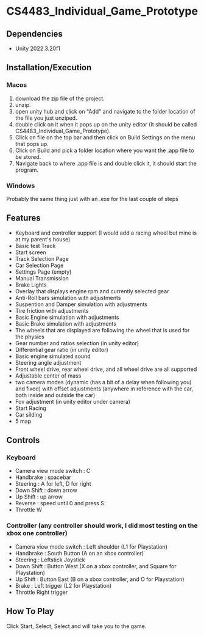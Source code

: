 # CS4483_Individual_Game_Prototype

## Dependencies
- Unity 2022.3.20f1

## Installation/Execution
### Macos
1. download the zip file of the project.
2. unzip.
3. open unity hub and click on "Add" and navigate to the folder location of the file you just unziped.
4. double click on it when it pops up on the unity editor (It should be called CS4483_Individual_Game_Prototype).
5. Click on file on the top bar and then click on Build Settings on the menu that pops up.
6. Click on Build and pick a folder location where you want the .app file to be stored.
7. Navigate back to where .app file is and double click it, it should start the program.

### Windows
Probably the same thing just with an .exe for the last couple of steps

## Features
- Keyboard and controller support (I would add a racing wheel but mine is at my parent's house)
- Basic test Track
- Start screen
- Track Selection Page
- Car Selection Page
- Settings Page (empty)
- Manual Transmission 
- Brake Lights
- Overlay that displays engine rpm and currently selected gear
- Anti-Roll bars simulation with adjustments
- Suspention and Damper simulation with adjustments
- Tire friction with adjustments 
- Basic Engine simulation with adjustments
- Basic Brake simulation with adjustments
- The wheels that are displayed are following the wheel that is used for the physics
- Gear number and ratios selection (in unity editor)
- Differential gear ratio (in unity editor)
- Basic engine simulated sound
- Steering angle adjustment 
- Front wheel drive, rear wheel drive, and all wheel drive are all supported
- Adjustable center of mass 
- two camera modes (dynamic (has a bit of a delay when following you) and fixed) with offset adjustments (anywhere in reference with the car, both inside and outside the car)
- Fov adjustment (in unity editor under camera)
- Start Racing
- Car silding
- 5 map

## Controls
### Keyboard
- Camera view mode switch : C
- Handbrake : spacebar
- Steering : A for left, D for right
- Down Shift : down arrow
- Up Shift : up arrow
- Reverse : speed until 0 and press S
- Throttle W

### Controller (any controller should work, I did most testing on the xbox one controller)
- Camera view mode switch : Left shoulder (L1 for Playstation)
- Handbrake : South Button (A on an xbox controller)
- Steering : Leftstick Joystick
- Down Shift : Button West (X on a xbox controller, and Square for Playstation)
- Up Shift : Button East (B on a xbox controller, and O for Playstation)
- Brake : Left trigger (L2 for Playstation)
- Throttle Right trigger


## How To Play
Click Start, Select, Select and will take you to the game.




